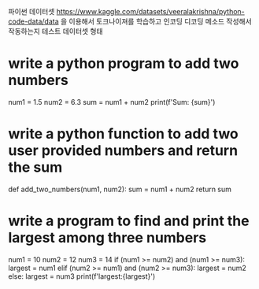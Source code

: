 파이썬 데이터셋 https://www.kaggle.com/datasets/veeralakrishna/python-code-data/data 을 이용해서 
토크나이져를 학습하고 인코딩 디코딩 메소드 작성해서 작동하는지 테스트 
데이터셋 형태 
# write a python program to add two numbers 
num1 = 1.5
num2 = 6.3
sum = num1 + num2
print(f'Sum: {sum}')


# write a python function to add two user provided numbers and return the sum
def add_two_numbers(num1, num2):
    sum = num1 + num2
    return sum


# write a program to find and print the largest among three numbers

num1 = 10
num2 = 12
num3 = 14
if (num1 >= num2) and (num1 >= num3):
   largest = num1
elif (num2 >= num1) and (num2 >= num3):
   largest = num2
else:
   largest = num3
print(f'largest:{largest}')
